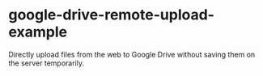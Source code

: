 # google-drive-remote-upload-example
Directly upload files from the web to Google Drive without saving them on the server temporarily.
